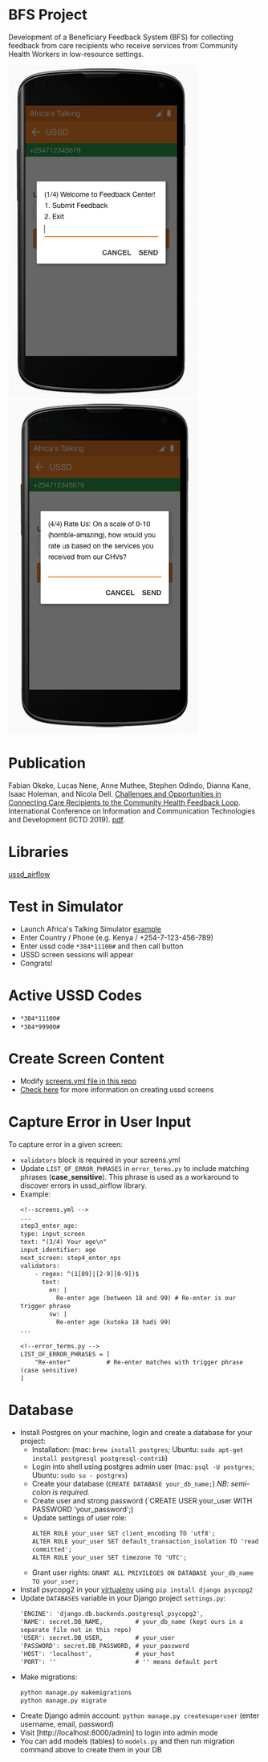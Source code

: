 # BFS Project
Development of a Beneficiary Feedback System (BFS) for collecting feedback from care recipients who receive services from Community Health Workers in low-resource settings.

![App screenshot 1](ussd-shot1.png) ![App screenshot 2](ussd-shot2.png)

# Publication
Fabian Okeke, Lucas Nene, Anne Muthee, Stephen Odindo, Dianna Kane, Isaac Holeman, and Nicola Dell.
[Challenges and Opportunities in Connecting Care Recipients to the Community Health Feedback Loop](http://nixdell.com/papers/2018-ictd-bfs.pdf).
International Conference on Information and Communication Technologies and Development (ICTD 2019).
[pdf](http://nixdell.com/papers/2018-ictd-bfs.pdf).

# Libraries
[ussd_airflow](https://github.com/mwaaas/ussd_airflow)

# Test in Simulator
- Launch Africa's Talking Simulator [example](https://simulator.africastalking.com:1517/simulator/ussd)
- Enter Country / Phone (e.g. Kenya / +254-7-123-456-789)
- Enter ussd code `*384*11100#` and then call button
- USSD screen sessions will appear
- Congrats!

# Active USSD Codes
- `*384*11100#`
- `*384*99900#`

# Create Screen Content
- Modify [screens.yml file in this repo](https://github.com/fnokeke/BFS/blob/master/UssdApp/static/screens.yml)
- [Check here](https://django-ussd-airflow.readthedocs.io/en/latest/tutorial.html) for more information on creating ussd screens

# Capture Error in User Input
To capture error in a given screen:
- `validators` block is required in your screens.yml
- Update `LIST_OF_ERROR_PHRASES` in `error_terms.py` to include matching phrases (**case_sensitive**).
This phrase is used as a workaround to discover errors in ussd_airflow library.
- Example:
    ```
    <!--screens.yml -->
    ...
    step3_enter_age:
    type: input_screen
    text: "(3/4) Your age\n"
    input_identifier: age
    next_screen: step4_enter_nps
    validators:
        - regex: ^(1[89]|[2-9][0-9])$
          text:
            en: |
              Re-enter age (between 18 and 99) # Re-enter is our trigger phrase
            sw: |
              Re-enter age (kutoka 18 hadi 99)
    ...

    <!--error_terms.py -->
    LIST_OF_ERROR_PHRASES = [
        "Re-enter"          # Re-enter matches with trigger phrase (case sensitive)
    ]

    ```

# Database
- Install Postgres on your machine, login and create a database for your project:
    - Installation: (mac: `brew install postgres`; Ubuntu: `sudo apt-get install postgresql postgresql-contrib`)
    - Login into shell using postgres admin user (mac: `psql -U postgres`; Ubuntu: `sudo su - postgres`)
    - Create your database (`CREATE DATABASE your_db_name;`) *NB: semi-colon is required.*
    - Create user and strong password (`CREATE USER your_user WITH PASSWORD 'your_password';)
    - Update settings of user role:
        ```
        ALTER ROLE your_user SET client_encoding TO 'utf8';
        ALTER ROLE your_user SET default_transaction_isolation TO 'read committed';
        ALTER ROLE your_user SET timezone TO 'UTC';
        ```
    - Grant user rights: `GRANT ALL PRIVILEGES ON DATABASE your_db_name TO your_user;`
- Install psycopg2 in your [virtualenv](https://virtualenv.pypa.io/en/latest/) using `pip install django psycopg2`
- Update `DATABASES` variable in your Django project `settings.py`:
    ```
    'ENGINE': 'django.db.backends.postgresql_psycopg2',
    'NAME': secret.DB_NAME,         # your_db_name (kept ours in a separate file not in this repo)
    'USER': secret.DB_USER,         # your_user
    'PASSWORD': secret.DB_PASSWORD, # your_password
    'HOST': 'localhost',            # your_host
    'PORT': ''                      # '' means default port
    ```
- Make migrations:
    ```
    python manage.py makemigrations
    python manage.py migrate
    ```
- Create Django admin account: `python manage.py createsuperuser` (enter username, email, password)
- Visit [http://localhost:8000/admin] to login into admin mode
- You can add models (tables) to `models.py` and then run migration command above to create them in your DB
